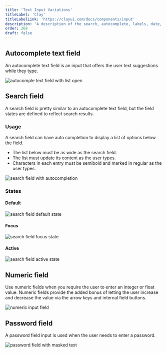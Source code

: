 ```yaml
---
title: 'Text Input Variations'
titleLabel: 'Clay'
titleLabelLink: 'https://clayui.com/docs/components/input'
description: 'A description of the search, autocomplete, labels, date, numeric, and password input variations.'
order: 268
draft: false
---
```


## Autocomplete text field

An autocomplete text field is an input that offers the user text suggestions while they type.

![autocomple text field with list open](/images/lexicon/AutocompleteTextField.png)

## Search field

A search field is pretty similar to an autocomplete text field, but the field states are defined to reflect search results.

### Usage

A search field can have auto completion to display a list of options below the field.

-   The list below must be as wide as the search field.
-   The list must update its content as the user types.
-   Characters in each entry must be semibold and marked in regular as the user types.

![search field with autocompletion](/images/lexicon/AutocompleteTextField.png)

### States

#### Default

![search field default state](/images/lexicon/InputSearch.jpg)

#### Focus

![search field focus state](/images/lexicon/InputSearchFocus.jpg)

#### Active

![search field active state](/images/lexicon/InputSearchActive.jpg)

## Numeric field

Use numeric fields when you require the user to enter an integer or float value. Numeric fields provide the added bonus of letting the user increase and decrease the value via the arrow keys and internal field buttons.

![numeric input field](/images/lexicon/InputNumeric.jpg)

## Password field

A password field input is used when the user needs to enter a password.

![password field with masked text](/images/lexicon/InputPassword.jpg)
